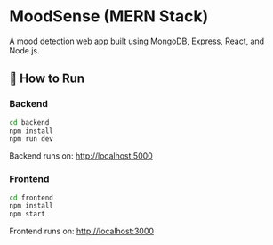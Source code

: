 # MoodSense (MERN Stack)

A mood detection web app built using MongoDB, Express, React, and Node.js.

## 🚀 How to Run

### Backend
```bash
cd backend
npm install
npm run dev
```
Backend runs on: [http://localhost:5000](http://localhost:5000)

### Frontend
```bash
cd frontend
npm install
npm start
```
Frontend runs on: [http://localhost:3000](http://localhost:3000)
